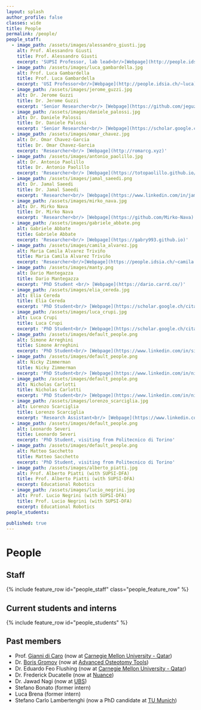 ```yaml
---
layout: splash
author_profile: false
classes: wide
title: People
permalink: /people/
people_staff:
  - image_path: /assets/images/alessandro_giusti.jpg
    alt: Prof. Alessandro Giusti
    title: Prof. Alessandro Giusti
    excerpt: 'SUPSI Professor, lab lead<br/>[Webpage](http://people.idsia.ch/~giusti)'
  - image_path: /assets/images/luca_gambardella.jpg
    alt: Prof. Luca Gambardella
    title: Prof. Luca Gambardella
    excerpt: 'USI Professor<br/>[Webpage](http://people.idsia.ch/~luca)'
  - image_path: /assets/images/jerome_guzzi.jpg
    alt: Dr. Jerome Guzzi
    title: Dr. Jerome Guzzi
    excerpt: 'Senior Researcher<br/> [Webpage](https://github.com/jeguzzi)'
  - image_path: /assets/images/daniele_palossi.jpg
    alt: Dr. Daniele Palossi
    title: Dr. Daniele Palossi
    excerpt: 'Senior Researcher<br/> [Webpage](https://scholar.google.ch/citations?user=5v_dElkAAAAJ)'
  - image_path: /assets/images/omar_chavez.jpg
    alt: Dr. Omar Chavez-Garcia
    title: Dr. Omar Chavez-Garcia
    excerpt: 'Researcher<br/> [Webpage](http://romarcg.xyz)'
  - image_path: /assets/images/antonio_paolillo.jpg
    alt: Dr. Antonio Paolillo
    title: Dr. Antonio Paolillo
    excerpt: 'Researcher<br/> [Webpage](https://totopaolillo.github.io/)'
  - image_path: /assets/images/jamal_saeedi.png
    alt: Dr. Jamal Saeedi
    title: Dr. Jamal Saeedi
    excerpt: 'Researcher<br/> [Webpage](https://www.linkedin.com/in/jamalsaeedi/)'
  - image_path: /assets/images/mirko_nava.jpg
    alt: Dr. Mirko Nava
    title: Dr. Mirko Nava
    excerpt: 'Researcher<br/> [Webpage](https://github.com/Mirko-Nava)'
  - image_path: /assets/images/gabriele_abbate.png
    alt: Gabriele Abbate
    title: Gabriele Abbate
    excerpt: 'Researcher<br/> [Webpage](https://gabry993.github.io)'
  - image_path: /assets/images/camila_alvarez.jpg
    alt: Maria Camila Alvarez Triviño
    title: Maria Camila Alvarez Triviño
    excerpt: 'Researcher<br/>[Webpage](https://people.idsia.ch/~camila.alvarez/)'
  - image_path: /assets/images/manty.png
    alt: Dario Mantegazza
    title: Dario Mantegazza
    excerpt: 'PhD Student <br/> [Webpage](https://dario.carrd.co/)'
  - image_path: /assets/images/elia_cereda.jpg
    alt: Elia Cereda
    title: Elia Cereda
    excerpt: 'PhD Student<br/> [Webpage](https://scholar.google.ch/citations?user=GPJziQsAAAAJ)'
  - image_path: /assets/images/luca_crupi.jpg
    alt: Luca Crupi
    title: Luca Crupi
    excerpt: 'PhD Student<br/> [Webpage](https://scholar.google.ch/citations?user=yO4B8GkAAAAJ)'
  - image_path: /assets/images/default_people.png
    alt: Simone Arreghini
    title: Simone Arreghini
    excerpt: 'PhD Student<br/> [Webpage](https://www.linkedin.com/in/simone-arreghini/)'
  - image_path: /assets/images/default_people.png
    alt: Nicky Zimmerman
    title: Nicky Zimmerman
    excerpt: 'PhD Student<br/> [Webpage](https://www.linkedin.com/in/nicky-zimmerman-41b71694/)'
  - image_path: /assets/images/default_people.png
    alt: Nicholas Carlotti
    title: Nicholas Carlotti
    excerpt: 'PhD Student<br/> [Webpage](https://www.linkedin.com/in/nicholas-carlotti-69b82714b)'
  - image_path: /assets/images/lorenzo_scarciglia.jpg
    alt: Lorenzo Scarciglia
    title: Lorenzo Scarciglia
    excerpt: 'Research Assistant<br/> [Webpage](https://www.linkedin.com/in/lorenzo-scarciglia-57301a220/)'
  - image_path: /assets/images/default_people.png
    alt: Leonardo Severi
    title: Leonardo Severi
    excerpt: 'PhD Student, visiting from Politecnico di Torino'
  - image_path: /assets/images/default_people.png
    alt: Matteo Sacchetto
    title: Matteo Sacchetto
    excerpt: 'PhD Student, visiting from Politecnico di Torino'      
  - image_path: /assets/images/alberto_piatti.jpg
    alt: Prof. Alberto Piatti (with SUPSI-DFA)
    title: Prof. Alberto Piatti (with SUPSI-DFA)
    excerpt: Educational Robotics
  - image_path: /assets/images/lucio_negrini.jpg
    alt: Prof. Lucio Negrini (with SUPSI-DFA)
    title: Prof. Lucio Negrini (with SUPSI-DFA)
    excerpt: Educational Robotics
people_students:
  
published: true
---
```


<style>
/* Styles for the people list. */
.feature__item{
    margin-bottom: 0.3em;
}
.feature__item .archive__item{
    width: 100%;
    overflow: auto;
}
.feature__item .archive__item .archive__item-teaser{
    float: left;
    width: 35%;
    padding: 0em;
    margin: 0em;
    margin-right: 0.3em;
}

.feature__item .archive__item .archive__item-body{
    float: left;
    padding: 0em;
    margin: 0em;
    width: 60%;
    overflow: auto;
}
.feature__item .archive__item .archive__item-body .archive__item-title{
    padding-top: 0em;
    font-size: 0.8em;
    margin-top: 0em;
}

.feature__item .archive__item .archive__item-body .archive__item-excerpt{
    display: block;
    overflow: auto;
    font-size: 0.75em;
}

.feature__item .archive__item .archive__item-body .archive__item-excerpt p a::before{
    content: none;
}
  
.feature__item img {
  aspect-ratio: 1;
  object-fit: cover;
  object-position: top;
}
</style>

# People

## Staff

{% include feature_row id="people_staff" class="people_feature_row" %}

## Current students and interns

{% include feature_row id="people_students" %}

## Past members

 - Prof. [Gianni di Caro](http://www.giannidicaro.com/) (now at [Carnegie Mellon University - Qatar](https://www.qatar.cmu.edu/))
 - Dr. [Boris Gromov](https://www.linkedin.com/in/boris-gromov/) (now at [Advanced Osteotomy Tools](https://aot.swiss))
 - Dr. Eduardo Feo Flushing (now at [Carnegie Mellon University - Qatar](https://www.qatar.cmu.edu/))
 - Dr. Frederick Ducatelle (now at [Nuance](https://www.nuance.com/index.html))
 - Dr. Jawad Nagi (now at [UBS](https://www.ubs.com))
 - Stefano Bonato (former intern)
 - Luca Brena (former intern)
 - Stefano Carlo Lambertenghi (now a PhD candidate at [TU Munich](https://www.tum.de/))
